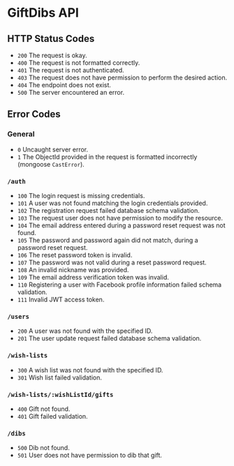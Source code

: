 # GiftDibs API

## HTTP Status Codes

- `200` The request is okay.
- `400` The request is not formatted correctly.
- `401` The request is not authenticated.
- `403` The request does not have permission to perform the desired action.
- `404` The endpoint does not exist.
- `500` The server encountered an error.

## Error Codes

### General

- `0` Uncaught server error.
- `1` The ObjectId provided in the request is formatted incorrectly (mongoose `CastError`).

### `/auth`

- `100` The login request is missing credentials.
- `101` A user was not found matching the login credentials provided.
- `102` The registration request failed database schema validation.
- `103` The request user does not have permission to modify the resource.
- `104` The email address entered during a password reset request was not found.
- `105` The password and password again did not match, during a password reset request.
- `106` The reset password token is invalid.
- `107` The password was not valid during a reset password request.
- `108` An invalid nickname was provided.
- `109` The email address verification token was invalid.
- `110` Registering a user with Facebook profile information failed schema validation.
- `111` Invalid JWT access token.

### `/users`

- `200` A user was not found with the specified ID.
- `201` The user update request failed database schema validation.

### `/wish-lists`

- `300` A wish list was not found with the specified ID.
- `301` Wish list failed validation.

### `/wish-lists/:wishListId/gifts`

- `400` Gift not found.
- `401` Gift failed validation.

### `/dibs`

- `500` Dib not found.
- `501` User does not have permission to dib that gift.
